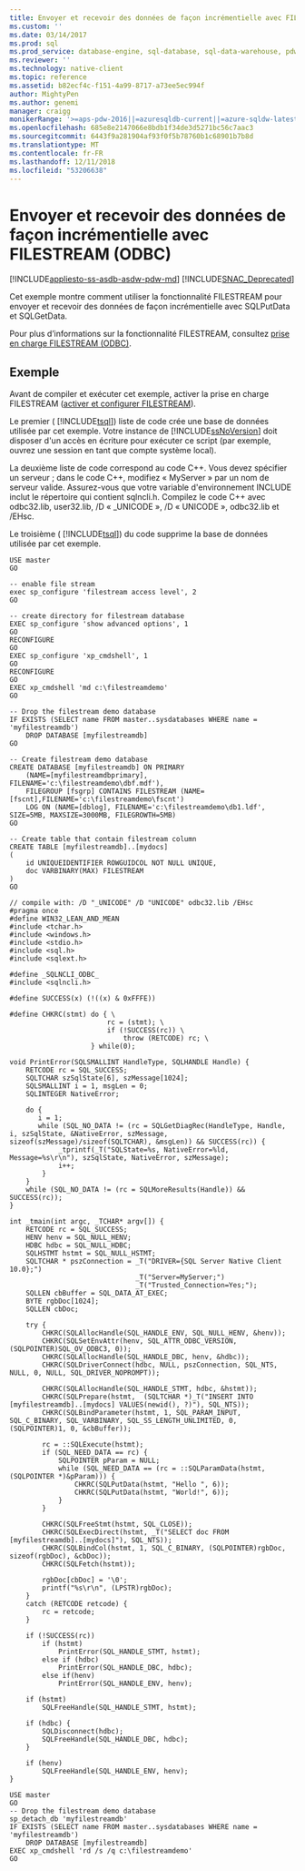 ```yaml
---
title: Envoyer et recevoir des données de façon incrémentielle avec FILESTREAM (ODBC) | Microsoft Docs
ms.custom: ''
ms.date: 03/14/2017
ms.prod: sql
ms.prod_service: database-engine, sql-database, sql-data-warehouse, pdw
ms.reviewer: ''
ms.technology: native-client
ms.topic: reference
ms.assetid: b82ecf4c-f151-4a99-8717-a73ee5ec994f
author: MightyPen
ms.author: genemi
manager: craigg
monikerRange: '>=aps-pdw-2016||=azuresqldb-current||=azure-sqldw-latest||>=sql-server-2016||=sqlallproducts-allversions||>=sql-server-linux-2017||=azuresqldb-mi-current'
ms.openlocfilehash: 685e8e2147066e8bdb1f34de3d5271bc56c7aac3
ms.sourcegitcommit: 6443f9a281904af93f0f5b78760b1c68901b7b8d
ms.translationtype: MT
ms.contentlocale: fr-FR
ms.lasthandoff: 12/11/2018
ms.locfileid: "53206638"
---
```

# <a name="send-and-receive-data-incrementally-with-filestream-odbc"></a>Envoyer et recevoir des données de façon incrémentielle avec FILESTREAM (ODBC)
[!INCLUDE[appliesto-ss-asdb-asdw-pdw-md](../../includes/appliesto-ss-asdb-asdw-pdw-md.md)]
[!INCLUDE[SNAC_Deprecated](../../includes/snac-deprecated.md)]

  Cet exemple montre comment utiliser la fonctionnalité FILESTREAM pour envoyer et recevoir des données de façon incrémentielle avec SQLPutData et SQLGetData.  
  
 Pour plus d’informations sur la fonctionnalité FILESTREAM, consultez [prise en charge FILESTREAM &#40;ODBC&#41;](../../relational-databases/native-client/odbc/filestream-support-odbc.md).  
  
## <a name="example"></a>Exemple  
 Avant de compiler et exécuter cet exemple, activer la prise en charge FILESTREAM ([activer et configurer FILESTREAM](../../relational-databases/blob/enable-and-configure-filestream.md)).  
  
 Le premier ( [!INCLUDE[tsql](../../includes/tsql-md.md)]) liste de code crée une base de données utilisée par cet exemple. Votre instance de [!INCLUDE[ssNoVersion](../../includes/ssnoversion-md.md)] doit disposer d'un accès en écriture pour exécuter ce script (par exemple, ouvrez une session en tant que compte système local).  
  
 La deuxième liste de code correspond au code C++. Vous devez spécifier un serveur ; dans le code C++, modifiez « MyServer » par un nom de serveur valide. Assurez-vous que votre variable d'environnement INCLUDE inclut le répertoire qui contient sqlncli.h. Compilez le code C++ avec odbc32.lib, user32.lib, /D « _UNICODE », /D « UNICODE », odbc32.lib et /EHsc.  
  
 Le troisième ( [!INCLUDE[tsql](../../includes/tsql-md.md)]) du code supprime la base de données utilisée par cet exemple.  
  
```  
USE master  
GO  
  
-- enable file stream  
exec sp_configure 'filestream access level', 2  
GO  
  
-- create directory for filestream database  
EXEC sp_configure 'show advanced options', 1  
GO  
RECONFIGURE  
GO  
EXEC sp_configure 'xp_cmdshell', 1  
GO  
RECONFIGURE  
GO  
EXEC xp_cmdshell 'md c:\filestreamdemo'  
GO  
  
-- Drop the filestream demo database  
IF EXISTS (SELECT name FROM master..sysdatabases WHERE name = 'myfilestreamdb')  
    DROP DATABASE [myfilestreamdb]  
GO  
  
-- Create filestream demo database  
CREATE DATABASE [myfilestreamdb] ON PRIMARY  
    (NAME=[myfilestreamdbprimary], FILENAME='c:\filestreamdemo\dbf.mdf'),  
    FILEGROUP [fsgrp] CONTAINS FILESTREAM (NAME=[fscnt],FILENAME='c:\filestreamdemo\fscnt')  
    LOG ON (NAME=[dblog], FILENAME='c:\filestreamdemo\db1.ldf', SIZE=5MB, MAXSIZE=3000MB, FILEGROWTH=5MB)  
GO  
  
-- Create table that contain filestream column  
CREATE TABLE [myfilestreamdb]..[mydocs]  
(  
    id UNIQUEIDENTIFIER ROWGUIDCOL NOT NULL UNIQUE,  
    doc VARBINARY(MAX) FILESTREAM  
)  
GO  
```  
  
```  
// compile with: /D "_UNICODE" /D "UNICODE" odbc32.lib /EHsc  
#pragma once  
#define WIN32_LEAN_AND_MEAN  
#include <tchar.h>  
#include <windows.h>  
#include <stdio.h>  
#include <sql.h>  
#include <sqlext.h>  
  
#define _SQLNCLI_ODBC_  
#include <sqlncli.h>  
  
#define SUCCESS(x) (!((x) & 0xFFFE))  
  
#define CHKRC(stmt) do { \  
                        rc = (stmt); \  
                        if (!SUCCESS(rc)) \  
                            throw (RETCODE) rc; \  
                    } while(0);  
  
void PrintError(SQLSMALLINT HandleType, SQLHANDLE Handle) {  
    RETCODE rc = SQL_SUCCESS;  
    SQLTCHAR szSqlState[6], szMessage[1024];  
    SQLSMALLINT i = 1, msgLen = 0;  
    SQLINTEGER NativeError;  
  
    do {  
       i = 1;  
       while (SQL_NO_DATA != (rc = SQLGetDiagRec(HandleType, Handle, i, szSqlState, &NativeError, szMessage, sizeof(szMessage)/sizeof(SQLTCHAR), &msgLen)) && SUCCESS(rc)) {  
            _tprintf(_T("SQLState=%s, NativeError=%ld, Message=%s\r\n"), szSqlState, NativeError, szMessage);  
            i++;  
        }  
    }   
    while (SQL_NO_DATA != (rc = SQLMoreResults(Handle)) && SUCCESS(rc));  
}  
  
int _tmain(int argc, _TCHAR* argv[]) {  
    RETCODE rc = SQL_SUCCESS;  
    HENV henv = SQL_NULL_HENV;  
    HDBC hdbc = SQL_NULL_HDBC;  
    SQLHSTMT hstmt = SQL_NULL_HSTMT;  
    SQLTCHAR * pszConnection = _T("DRIVER={SQL Server Native Client 10.0};")  
                               _T("Server=MyServer;")  
                               _T("Trusted_Connection=Yes;");  
    SQLLEN cbBuffer = SQL_DATA_AT_EXEC;  
    BYTE rgbDoc[1024];  
    SQLLEN cbDoc;  
  
    try {  
        CHKRC(SQLAllocHandle(SQL_HANDLE_ENV, SQL_NULL_HENV, &henv));  
        CHKRC(SQLSetEnvAttr(henv, SQL_ATTR_ODBC_VERSION, (SQLPOINTER)SQL_OV_ODBC3, 0));  
        CHKRC(SQLAllocHandle(SQL_HANDLE_DBC, henv, &hdbc));  
        CHKRC(SQLDriverConnect(hdbc, NULL, pszConnection, SQL_NTS, NULL, 0, NULL, SQL_DRIVER_NOPROMPT));  
  
        CHKRC(SQLAllocHandle(SQL_HANDLE_STMT, hdbc, &hstmt));  
        CHKRC(SQLPrepare(hstmt,  (SQLTCHAR *)_T("INSERT INTO [myfilestreamdb]..[mydocs] VALUES(newid(), ?)"), SQL_NTS));  
        CHKRC(SQLBindParameter(hstmt, 1, SQL_PARAM_INPUT, SQL_C_BINARY, SQL_VARBINARY, SQL_SS_LENGTH_UNLIMITED, 0, (SQLPOINTER)1, 0, &cbBuffer));  
  
        rc = ::SQLExecute(hstmt);  
        if (SQL_NEED_DATA == rc) {  
            SQLPOINTER pParam = NULL;  
            while (SQL_NEED_DATA == (rc = ::SQLParamData(hstmt, (SQLPOINTER *)&pParam))) {  
                CHKRC(SQLPutData(hstmt, "Hello ", 6));  
                CHKRC(SQLPutData(hstmt, "World!", 6));  
            }  
        }  
  
        CHKRC(SQLFreeStmt(hstmt, SQL_CLOSE));  
        CHKRC(SQLExecDirect(hstmt, _T("SELECT doc FROM [myfilestreamdb]..[mydocs]"), SQL_NTS));  
        CHKRC(SQLBindCol(hstmt, 1, SQL_C_BINARY, (SQLPOINTER)rgbDoc, sizeof(rgbDoc), &cbDoc));  
        CHKRC(SQLFetch(hstmt));  
  
        rgbDoc[cbDoc] = '\0';  
        printf("%s\r\n", (LPSTR)rgbDoc);  
    }  
    catch (RETCODE retcode) {  
        rc = retcode;  
    }  
  
    if (!SUCCESS(rc))  
        if (hstmt)  
            PrintError(SQL_HANDLE_STMT, hstmt);  
        else if (hdbc)  
            PrintError(SQL_HANDLE_DBC, hdbc);  
        else if(henv)  
            PrintError(SQL_HANDLE_ENV, henv);  
  
    if (hstmt)  
        SQLFreeHandle(SQL_HANDLE_STMT, hstmt);  
  
    if (hdbc) {  
        SQLDisconnect(hdbc);  
        SQLFreeHandle(SQL_HANDLE_DBC, hdbc);  
    }  
  
    if (henv)  
        SQLFreeHandle(SQL_HANDLE_ENV, henv);  
}  
```  
  
```  
USE master  
GO  
-- Drop the filestream demo database  
sp_detach_db 'myfilestreamdb'  
IF EXISTS (SELECT name FROM master..sysdatabases WHERE name = 'myfilestreamdb')  
    DROP DATABASE [myfilestreamdb]  
EXEC xp_cmdshell 'rd /s /q c:\filestreamdemo'  
GO  
```  
  
  
